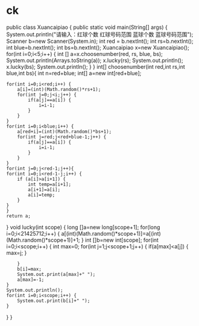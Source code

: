 # ck
public class Xuancaipiao {
public static void main(String[] args) {
	System.out.println("请输入：红球个数 红球号码范围 蓝球个数 蓝球号码范围");
	Scanner b=new Scanner(System.in);
	int red = b.nextInt();
	int rs=b.nextInt();
	int blue=b.nextInt();
	int bs=b.nextInt();
Xuancaipiao x=new Xuancaipiao();
for(int i=0;i<5;i++) {
	int [] a=x.choosenumber(red, rs, blue, bs);
	System.out.println(Arrays.toString(a));
	x.lucky(rs);
	System.out.println();
	x.lucky(bs);
	System.out.println();
	}
}
int[] choosenumber(int red,int rs,int blue,int bs){
	int n=red+blue;
	int[] a=new int[red+blue];
	
	for(int i=0;i<red;i++) {
		a[i]=(int)(Math.random()*rs+1);
		for(int j=0;j<i;j++) {
			if(a[j]==a[i]) {
				i=i-1;
			}
		}
	}
	for(int i=0;i<blue;i++) {
		a[red+i]=(int)(Math.random()*bs+1);
		for(int j=red;j<red+blue-1;j++) {
			if(a[j]==a[i]) {
				i=i-1;
			}
		}
	}
	for(int j=0;j<red-1;j++){
	for(int i=0;i<red-1-j;i++) {
		if (a[i]>a[i+1]) {
			int temp=a[i+1];
			a[i+1]=a[i];
			a[i]=temp;
		}
	}
	}
	return a;
}
void lucky(int scope) {
	long []a=new long[scope+1];
	for(long i=0;i<21425712;i++) {
		a[(int)(Math.random()*scope+1)]=a[(int)(Math.random()*scope+1)]+1;
	}
	int []b=new int[scope];
	for(int i=0;i<scope;i++) {
		int max=0;
		for(int j=1;j<scope+1;j++) {
			if(a[max]<a[j]) {
				max=j;
			}
			
		}
		b[i]=max;
		System.out.print(a[max]+" ");
		a[max]=-1;
	}
	System.out.println();
	for(int i=0;i<scope;i++) {
		System.out.print(b[i]+" ");
	}
}
}
